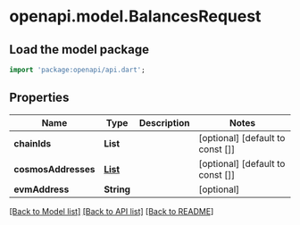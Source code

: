 # openapi.model.BalancesRequest

## Load the model package
```dart
import 'package:openapi/api.dart';
```

## Properties
Name | Type | Description | Notes
------------ | ------------- | ------------- | -------------
**chainIds** | **List<String>** |  | [optional] [default to const []]
**cosmosAddresses** | [**List<CosmosAddress>**](CosmosAddress.md) |  | [optional] [default to const []]
**evmAddress** | **String** |  | [optional] 

[[Back to Model list]](../README.md#documentation-for-models) [[Back to API list]](../README.md#documentation-for-api-endpoints) [[Back to README]](../README.md)


